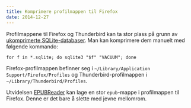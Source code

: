 ```yaml
---
title: Komprimere profilmappen til Firefox
date: 2014-12-27
---
```


Profilmappene til Firefox og Thunderbird kan ta stor plass på grunn av [ukomprimerte SQLite-databaser](http://en.kioskea.net/faq/2285-compacting-sqlite-bases-of-firefox-3). Man kan komprimere dem manuelt med følgende kommando:

    for f in *.sqlite; do sqlite3 "$f" "VACUUM"; done

Firefox-profilmappen befinner seg i `~/Library/Application Support/Firefox/Profiles` og Thunderbird-profilmappen i `~/Library/Thunderbird/Profiles`.

Utvidelsen [EPUBReader](https://addons.mozilla.org/en-US/firefox/addon/epubreader/) kan lage en stor `epub`-mappe i profilmappen til Firefox. Denne er det bare å slette med jevne mellomrom.
